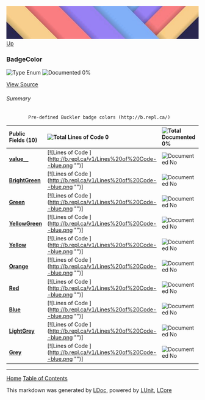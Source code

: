 ![](../Content/LDoc-banner-small.png "")
[Up](../LDoc.md)

### BadgeColor

![Type Enum ](http://b.repl.ca/v1/Type-Enum%20-blue.png "") ![Documented 0%](http://b.repl.ca/v1/Documented-0%25-red.png "")



[View Source](../Markdown/GitHubMarkdown.cs#L481)

###### Summary

            Pre-defined Buckler badge colors (http://b.repl.ca/)
            

Public   Fields (10) | ![Total Lines of Code 0](http://b.repl.ca/v1/Total%20Lines%20of%20Code-0-blue.png "") | ![Total Documented 0%](http://b.repl.ca/v1/Total%20Documented-0%25-red.png "") | ![Total Coverage 0%](http://b.repl.ca/v1/Total%20Coverage-0%25-red.png "")
:---  | :---  | :---  | :--- 
**[value__](BadgeColor_value__.md)** | [![Lines of Code ](http://b.repl.ca/v1/Lines%20of%20Code--blue.png &quot;&quot;)] | ![Documented No](http://b.repl.ca/v1/Documented-No-red.png "") | ![Covered No](http://b.repl.ca/v1/Covered-No-red.png "")
**[BrightGreen](BadgeColor_BrightGreen.md)** | [![Lines of Code ](http://b.repl.ca/v1/Lines%20of%20Code--blue.png &quot;&quot;)] | ![Documented No](http://b.repl.ca/v1/Documented-No-red.png "") | ![Covered No](http://b.repl.ca/v1/Covered-No-red.png "")
**[Green](BadgeColor_Green.md)** | [![Lines of Code ](http://b.repl.ca/v1/Lines%20of%20Code--blue.png &quot;&quot;)] | ![Documented No](http://b.repl.ca/v1/Documented-No-red.png "") | ![Covered No](http://b.repl.ca/v1/Covered-No-red.png "")
**[YellowGreen](BadgeColor_YellowGreen.md)** | [![Lines of Code ](http://b.repl.ca/v1/Lines%20of%20Code--blue.png &quot;&quot;)] | ![Documented No](http://b.repl.ca/v1/Documented-No-red.png "") | ![Covered No](http://b.repl.ca/v1/Covered-No-red.png "")
**[Yellow](BadgeColor_Yellow.md)** | [![Lines of Code ](http://b.repl.ca/v1/Lines%20of%20Code--blue.png &quot;&quot;)] | ![Documented No](http://b.repl.ca/v1/Documented-No-red.png "") | ![Covered No](http://b.repl.ca/v1/Covered-No-red.png "")
**[Orange](BadgeColor_Orange.md)** | [![Lines of Code ](http://b.repl.ca/v1/Lines%20of%20Code--blue.png &quot;&quot;)] | ![Documented No](http://b.repl.ca/v1/Documented-No-red.png "") | ![Covered No](http://b.repl.ca/v1/Covered-No-red.png "")
**[Red](BadgeColor_Red.md)** | [![Lines of Code ](http://b.repl.ca/v1/Lines%20of%20Code--blue.png &quot;&quot;)] | ![Documented No](http://b.repl.ca/v1/Documented-No-red.png "") | ![Covered No](http://b.repl.ca/v1/Covered-No-red.png "")
**[Blue](BadgeColor_Blue.md)** | [![Lines of Code ](http://b.repl.ca/v1/Lines%20of%20Code--blue.png &quot;&quot;)] | ![Documented No](http://b.repl.ca/v1/Documented-No-red.png "") | ![Covered No](http://b.repl.ca/v1/Covered-No-red.png "")
**[LightGrey](BadgeColor_LightGrey.md)** | [![Lines of Code ](http://b.repl.ca/v1/Lines%20of%20Code--blue.png &quot;&quot;)] | ![Documented No](http://b.repl.ca/v1/Documented-No-red.png "") | ![Covered No](http://b.repl.ca/v1/Covered-No-red.png "")
**[Grey](BadgeColor_Grey.md)** | [![Lines of Code ](http://b.repl.ca/v1/Lines%20of%20Code--blue.png &quot;&quot;)] | ![Documented No](http://b.repl.ca/v1/Documented-No-red.png "") | ![Covered No](http://b.repl.ca/v1/Covered-No-red.png "")




---

[Home](../../README.md) [Table of Contents](../../TableOfContents.md)

This markdown was generated by [LDoc](https://github.com/CodeSingularity/LDoc), powered by [LUnit](https://github.com/CodeSingularity/LUnit), [LCore](https://github.com/CodeSingularity/LCore)
